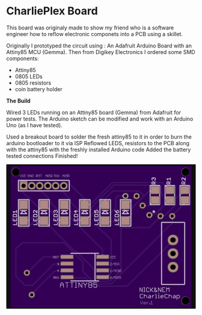 # CharliePlex Board

This board was originaly made to show my friend who is a software engineer  how to reflow electronic  componets into a PCB using a skillet. 

Originally I prototyped the circuit using : An Adafruit Arduino Board with an Attiny85 MCU (Gemma). 
Then  from Digikey Electronics I ordered some SMD components: 
* Attiny85
*  0805 LEDs 
*  0805 resistors 
* coin battery holder  

**The Build**

Wired 3 LEDs running on an Attiny85 board (Gemma) from Adafruit for power tests. 
The Arduino sketch can be modified and work with an Arduino Uno (as I have tested).

Used a breakout board to solder the fresh attiny85 to it in order to burn the arduino bootloader to it via ISP
Reflowed LEDS, resistors to the PCB along with the attiny85 with the freshly installed Arduino code 
Added the battery tested connections
 Finished!
 

![pcb](./pcb.PNG)
